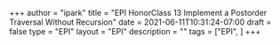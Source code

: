 +++
author = "ipark"
title = "EPI HonorClass 13 Implement a Postorder Traversal Without Recursion"
date =  2021-06-11T10:31:24-07:00
draft =  false
type = "EPI"
layout = "EPI"
description = ""
tags = ["EPI", 
]
+++


